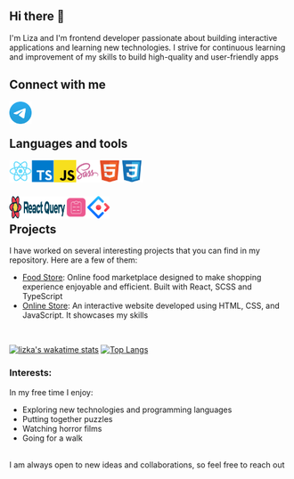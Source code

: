 ## Hi there 👋

I'm Liza and I'm frontend developer passionate about building interactive applications and learning new technologies. I strive for continuous learning and improvement of my skills to build high-quality and user-friendly apps

## Connect with me
[<img align='left' alt='telegram' width='40px' src='https://github.com/LizKa2091/LizKa2091/raw/main/Telegram.svg' title='@lizka2091'/>](https://t.me/lizka2091)

<br />
<br />

## Languages and tools
<p align="left">
    <img align='left' alt='react' width='40px' height='40px' src='https://github.com/LizKa2091/LizKa2091/raw/main/React.svg' title='React'/>
    <img align='left' alt='typescript' width='40px' height='40px' src='https://github.com/LizKa2091/LizKa2091/raw/main/Typescript.svg' title='TypeScript'/>
    <img align='left' alt='javascript' width='40px' height='40px' src='https://github.com/LizKa2091/LizKa2091/raw/main/Javascript.svg' title='JavaScript'/>
    <img align='left' alt='scss/sass' width='40px' height='40px' src='https://github.com/LizKa2091/LizKa2091/raw/main/Sass.svg' title='SCSS/SASS'/>
    <img align='left' alt='html5' width='40px' height='40px' src='https://github.com/LizKa2091/LizKa2091/raw/main/Html5.svg' title='HTML'/>
    <img align='left' alt='css' width='40px' height='40px' src='https://github.com/LizKa2091/LizKa2091/raw/main/Css3.svg' title='CSS'/>
</p>
<br />
<br />
<br />
<p align="left">
    <img align='left' alt='React Query' width='100px' height='40px' src='https://github.com/LizKa2091/LizKa2091/raw/main/react-query-seeklogo.svg' title='React Query'/>
    <img align='left' alt='React Hook Form' width='40px' height='40px' src='https://github.com/LizKa2091/LizKa2091/raw/main/react-hook-form-logo-grey.svg' title='React Hook Form'/>
    <img align='left' alt='Ant Design' width='40px' height='40px' src='https://github.com/LizKa2091/LizKa2091/raw/main/ant-design-icon-2048x2046-dl3neb73.png' title='Ant Design'/>
</p>
<br />

## Projects
I have worked on several interesting projects that you can find in my repository. Here are a few of them:
- [Food Store](https://github.com/LizKa2091/food-store): Online food marketplace designed to make shopping experience enjoyable and efficient. Built with React, SCSS and TypeScript
- [Online Store](https://github.com/LizKa2091/online-store): An interactive website developed using HTML, CSS, and JavaScript. It showcases my skills
<br />

[![lizka's wakatime stats](https://github-readme-stats.vercel.app/api/wakatime?username=lizka2091)](https://github.com/anuraghazra/github-readme-stats)
[![Top Langs](https://github-readme-stats.vercel.app/api/top-langs/?username=LizKa2091&layout=compact)](https://github.com/anuraghazra/github-readme-stats)

### Interests:
In my free time I enjoy:
- Exploring new technologies and programming languages
- Putting together puzzles
- Watching horror films
- Going for a walk
<br />
I am always open to new ideas and collaborations, so feel free to reach out
